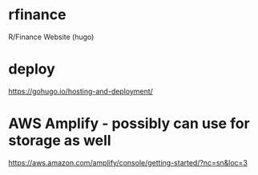 # rfinance
R/Finance Website (hugo)

# deploy
https://gohugo.io/hosting-and-deployment/

# AWS Amplify - possibly can use for storage as well
https://aws.amazon.com/amplify/console/getting-started/?nc=sn&loc=3
